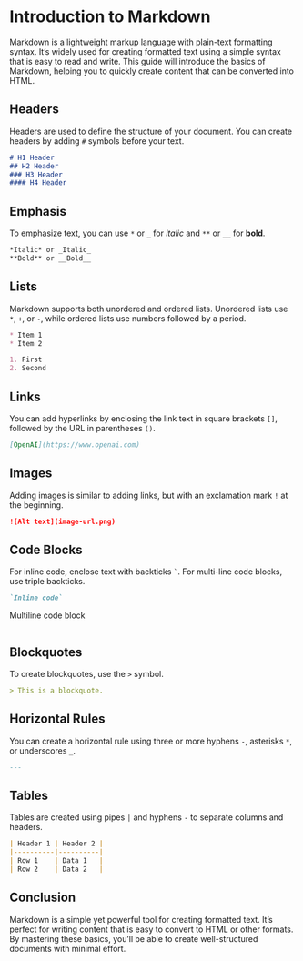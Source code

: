 # Introduction to Markdown

Markdown is a lightweight markup language with plain-text formatting syntax. It’s widely used for creating formatted text using a simple syntax that is easy to read and write. This guide will introduce the basics of Markdown, helping you to quickly create content that can be converted into HTML.

## Headers

Headers are used to define the structure of your document. You can create headers by adding `#` symbols before your text.

```markdown
# H1 Header
## H2 Header
### H3 Header
#### H4 Header
```

## Emphasis

To emphasize text, you can use `*` or `_` for *italic* and `**` or `__` for **bold**.

```markdown
*Italic* or _Italic_
**Bold** or __Bold__
```

## Lists

Markdown supports both unordered and ordered lists. Unordered lists use `*`, `+`, or `-`, while ordered lists use numbers followed by a period.

```markdown
* Item 1
* Item 2

1. First
2. Second
```

## Links

You can add hyperlinks by enclosing the link text in square brackets `[]`, followed by the URL in parentheses `()`.

```markdown
[OpenAI](https://www.openai.com)
```

## Images

Adding images is similar to adding links, but with an exclamation mark `!` at the beginning.

```markdown
![Alt text](image-url.png)
```

## Code Blocks

For inline code, enclose text with backticks `` ` ``. For multi-line code blocks, use triple backticks.

```markdown
`Inline code`

```
Multiline
code block
```
```

## Blockquotes

To create blockquotes, use the `>` symbol.

```markdown
> This is a blockquote.
```

## Horizontal Rules

You can create a horizontal rule using three or more hyphens `-`, asterisks `*`, or underscores `_`.

```markdown
---
```

## Tables

Tables are created using pipes `|` and hyphens `-` to separate columns and headers.

```markdown
| Header 1 | Header 2 |
|----------|----------|
| Row 1    | Data 1   |
| Row 2    | Data 2   |
```

## Conclusion

Markdown is a simple yet powerful tool for creating formatted text. It’s perfect for writing content that is easy to convert to HTML or other formats. By mastering these basics, you’ll be able to create well-structured documents with minimal effort.
